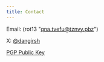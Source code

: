 ```yaml
---
title: Contact
---
```


Email: (rot13 "qna.tvefu@tznvy.pbz")

X: [\@dangirsh](https://x.com/dangirsh)

[PGP Public Key](../doc/gpg.txt)
